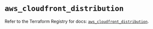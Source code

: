 # `aws_cloudfront_distribution`

Refer to the Terraform Registry for docs: [`aws_cloudfront_distribution`](https://registry.terraform.io/providers/hashicorp/aws/5.84.0/docs/resources/cloudfront_distribution).
